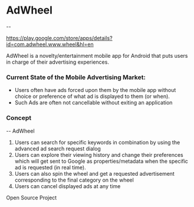# AdWheel
--

https://play.google.com/store/apps/details?id=com.adwheel.www.wheel&hl=en

AdWheel is a novelty/entertainment mobile app for Android that puts users in charge of their advertising experiences.

### Current State of the Mobile Advertising Market:

* Users often have ads forced upon them by the mobile app without choice or preference of what ad is displayed to them (or when).
* Such Ads are often not cancellable without exiting an application

### Concept
-- AdWheel
<ol>
<li>Users can search for specific keywords in combination by using the advanced ad search request dialog</li>
<li>Users can explore their viewing history and change their preferences which will get sent to Google as properties/metadata when the specific ad is requested (in real time).</li>
<li>Users can also spin the wheel and get a requested advertisement corresponding to the final category on the wheel</li>
<li>Users can cancel displayed ads at any time</li>
</ol>

Open Source Project


